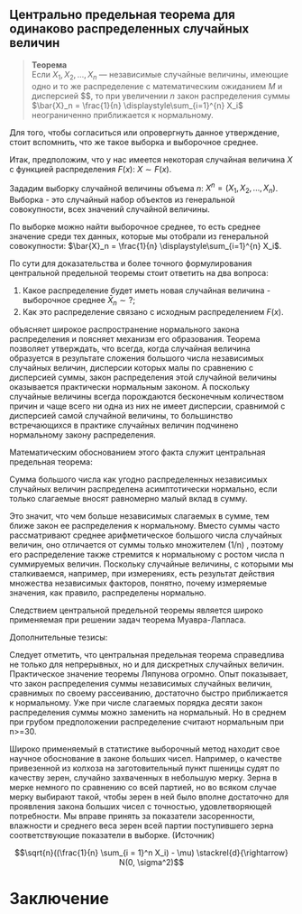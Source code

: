 ## Центрально предельная теорема для одинаково распределенных случайных величин

> **Теорема**  
Если $Х_1, X_2, ..., Х_n$ — независимые случайные величины, имеющие одно и то же распределение с математическим ожиданием $M$ и дисперсией $$, то при увеличении $n$ закон распределения суммы $\bar{X}_n = \frac{1}{n} \displaystyle\sum_{i=1}^{n} X_i$ неограниченно приближается к нормальному. 

Для того, чтобы согласиться или опровергнуть данное утверждение, стоит вспомнить, что же такое выборка и выборочное среднее. 

Итак, предположим, что у нас имеется некоторая случайная величина $X$ c функцией распределения $F(x)$: $X \sim F(x)$. 

Зададим выборку случайной величины объема $n$: $X^n = (X_1, X_2, ..., X_n)$. Выборка - это случайный набор объектов из генеральной совокупности, всех значений случайной величины. 

По выборке можно найти выборочное среднее, то есть среднее значение среди тех данных, которые мы отобрали из генеральной совокупности: $\bar{X}_n = \frac{1}{n} \displaystyle\sum_{i=1}^{n} X_i$. 

По сути для доказательства и более точного формулирования центральной предельной теоремы стоит ответить на два вопроса: 

1. Какое распределение будет иметь новая случайная величина - выборочное среднее $\bar{X}_n \sim ?$;
2. Как это распределение связано с исходным распределением $F(x)$.


объясняет широкое распространение нормального закона распределения и поясняет механизм его образования. Теорема позволяет утверждать, что всегда, когда случайная величина образуется в результате сложения большого числа независимых случайных величин, дисперсии которых малы по сравнению с дисперсией суммы, закон распределения этой случайной величины оказывается практически нормальным законом. А поскольку случайные величины всегда порождаются бесконечным количеством причин и чаще всего ни одна из них не имеет дисперсии, сравнимой с дисперсией самой случайной величины, то большинство встречающихся в практике случайных величин подчинено нормальному закону распределения.



Математическим обоснованием этого факта служит центральная предельная теорема:

Сумма большого числа как угодно распределенных независимых случайных величин распределена асимптотически нормально, если только слагаемые вносят равномерно малый вклад в сумму.


Это значит, что чем больше независимых слагаемых в сумме, тем ближе закон ее распределения к нормальному. Вместо суммы часто рассматривают среднее арифметическое большого числа случайных величин, оно отличается от суммы только множителем (1/n) , поэтому его распределение также стремится к нормальному с ростом числа n суммируемых величин. Поскольку случайные величины, с которыми мы сталкиваемся, например, при измерениях, есть результат действия множества независимых факторов, понятно, почему измеряемые значения, как правило, распределены нормально.

Следствием центральной предельной теоремы является широко применяемая при решении задач теорема Муавра-Лапласа.

Дополнительные тезисы:

Следует отметить, что центральная предельная теорема справедлива не только для непрерывных, но и для дискретных случайных величин. Практическое значение теоремы Ляпунова огромно. Опыт показывает, что закон распределения суммы независимых случайных величин, сравнимых по своему рассеиванию, достаточно быстро приближается к нормальному. Уже при числе слагаемых порядка десяти закон распределения суммы можно заменить на нормальный. Но в среднем при грубом предположении распределение считают нормальным при n>=30.


Широко применяемый в статистике выборочный метод находит свое научное обоснование в законе больших чисел. Например, о качестве привезенной из колхоза на заготовительный пункт пшеницы судят по качеству зерен, случайно захваченных в небольшую мерку. Зерна в мерке немного по сравнению со всей партией, но во всяком случае мерку выбирают такой, чтобы зерен в ней было вполне достаточно для проявления закона больших чисел с точностью, удовлетворяющей потребности. Мы вправе принять за показатели засоренности, влажности и среднего веса зерен всей партии поступившего зерна соответствующие показатели в выборке. (Источник)


$$\sqrt{n}((\frac{1}{n} \sum_{i = 1}^n X_i) - \mu) \stackrel{d}{\rightarrow} N(0, \sigma^2)$$






# Заключение

